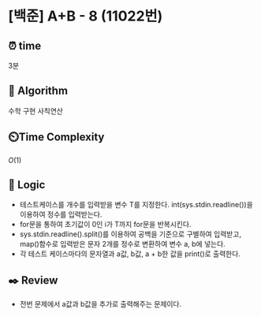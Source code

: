 # [백준] A+B - 8 (11022번)

## ⏰  **time**

3분

## :pushpin: **Algorithm**

수학
구현
사칙연산

## ⏲️**Time Complexity**

$O(1)$

## :round_pushpin: **Logic**

- 테스트케이스를 개수를 입력받을 변수 T를 지정한다. int(sys.stdin.readline())을 이용하여 정수를 입력받는다.
- for문을 통하여 초기값이 0인 i가 T까지 for문을 반복시킨다.
- sys.stdin.readline().split()를 이용하여 공백을 기준으로 구별하여 입력받고, map()함수로 입력받은 문자 2개를 정수로 변환하여 변수 a, b에 넣는다.
- 각 테스트 케이스마다의 문자열과 a값, b값, a + b한 값을 print()로 출력한다.

## :black_nib: **Review**

- 전번 문제에서 a값과 b값을 추가로 출력해주는 문제이다.